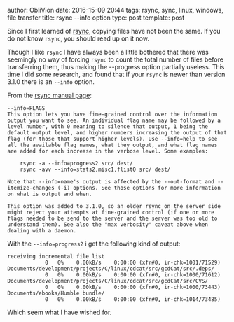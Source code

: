 author: ObliVion
date: 2016-15-09 20:44
tags: rsync, sync, linux, windows, file transfer
title: rsync --info option
type: post
template: post

Since I first learned of [rsync](https://rsync.samba.org/), copying files
have not been the same. If you do not know `rsync`, you should read up
on it now.

Though I like `rsync` I have always been a little bothered that there
was seemingly no way of forcing `rsync` to count the total number of
files before transferring them, thus making the --progress option
partially useless. This time I did some research, and found that if
your `rsync` is newer than version 3.1.0 there is an `--info` option.

From the [rsync manual page](https://download.samba.org/pub/rsync/rsync.html):

	--info=FLAGS
    This option lets you have fine-grained control over the information output you want to see. An individual flag name may be followed by a level number, with 0 meaning to silence that output, 1 being the default output level, and higher numbers increasing the output of that flag (for those that support higher levels). Use --info=help to see all the available flag names, what they output, and what flag names are added for each increase in the verbose level. Some examples:

        rsync -a --info=progress2 src/ dest/
        rsync -avv --info=stats2,misc1,flist0 src/ dest/ 

    Note that --info=name's output is affected by the --out-format and --itemize-changes (-i) options. See those options for more information on what is output and when.

    This option was added to 3.1.0, so an older rsync on the server side might reject your attempts at fine-grained control (if one or more flags needed to be send to the server and the server was too old to understand them). See also the "max verbosity" caveat above when dealing with a daemon. 
    
With the `--info=progress2` i get the following kind of output:

	receiving incremental file list
				0   0%    0.00kB/s    0:00:00 (xfr#0, ir-chk=1001/71529)
	Documents/development/projects/C/linux/cdcat/src/gcdCat/src/.deps/
				0   0%    0.00kB/s    0:00:00 (xfr#0, ir-chk=1000/71612)
	Documents/development/projects/C/linux/cdcat/src/gcdCat/src/CVS/
				0   0%    0.00kB/s    0:00:00 (xfr#0, ir-chk=1000/73443)
	Documents/ebooks/Humble bundle/
				0   0%    0.00kB/s    0:00:00 (xfr#0, ir-chk=1014/73485)
				
Which seem what I have wished for.
